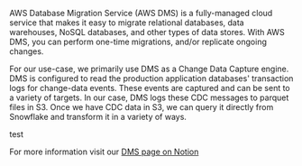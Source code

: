 AWS Database Migration Service (AWS DMS) is a fully-managed cloud service that makes it easy to migrate relational databases, data warehouses, NoSQL databases, and other types of data stores. With AWS DMS, you can perform one-time migrations, and/or replicate ongoing changes.

For our use-case, we primarily use DMS as a Change Data Capture engine. DMS is configured to read the production application databases' transaction logs for change-data events. These events are captured and can be sent to a variety of targets. In our case, DMS logs these CDC messages to parquet files in S3.  Once we have CDC data in S3, we can query it directly from Snowflake and transform it in a variety of ways.

test

For more information visit our [DMS page on Notion](https://www.notion.so/simplepractice/Product-Data-Ingestion-What-is-AWS-DMS-Why-AWS-DMS-8fc9be0f9f634f298c46589650ab16a9)